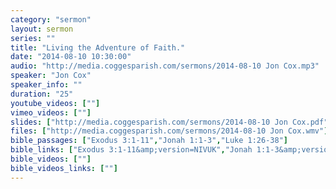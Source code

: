 ```yaml
---
category: "sermon"
layout: sermon
series: ""
title: "Living the Adventure of Faith."
date: "2014-08-10 10:30:00"
audio: "http://media.coggesparish.com/sermons/2014-08-10 Jon Cox.mp3"
speaker: "Jon Cox"
speaker_info: ""
duration: "25"
youtube_videos: [""]
vimeo_videos: [""]
slides: ["http://media.coggesparish.com/sermons/2014-08-10 Jon Cox.pdf"]
files: ["http://media.coggesparish.com/sermons/2014-08-10 Jon Cox.wmv"]
bible_passages: ["Exodus 3:1-11","Jonah 1:1-3","Luke 1:26-38"]
bible_links: ["Exodus 3:1-11&amp;version=NIVUK","Jonah 1:1-3&amp;version=NIVUK","Luke 1:26-38&amp;version=NIVUK"]
bible_videos: [""]
bible_videos_links: [""]
---
```

